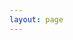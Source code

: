 ```yaml
---
layout: page
---
```

<script setup>
import {
  VPTeamPage,
  VPTeamPageTitle,
  VPTeamMembers,
  VPTeamPageSection
} from 'vitepress/theme'

const coreMembers = [
  {
    avatar: 'https://github.com/Latebycicle.png',
    name: 'Akhil R',
    title: 'Project Lead',
    links: [
      { icon: 'github', link: 'https://github.com/Latebycicle' },
      { icon: 'instagram', link: 'https://twitter.com/johndoe' }
    ]
  },
  {
    avatar: 'https://github.com/Keona-Liz-C',
    name: 'Keona Liz Croning',
    title: 'Content writer',
    links: [
      { icon: 'github', link: 'https://github.com/alexj' }
    ]
  },
  {
    avatar: 'https://github.com/antfu.png',
    name: 'Bhavya Singh',
    title: 'Content Writer',
    links: [
      { icon: 'github', link: 'https://github.com/johndoe' },
      { icon: 'twitter', link: 'https://twitter.com/mariag' }
    ]
  },
]

const partners = [
  
]
</script>

<VPTeamPage>
  <VPTeamPageTitle>
    <template #title>Our Team</template>
    <template #lead>The amazing people who make COLC possible</template>
  </VPTeamPageTitle>
  <VPTeamMembers size="medium" :members="coreMembers" />
  <VPTeamPageSection>
    <!-- <template #title>Members</template>
    <template #lead>Valued contributors</template>
    <template #members>
      <VPTeamMembers size="small" :members="partners" />
    </template> -->
  </VPTeamPageSection>
</VPTeamPage>